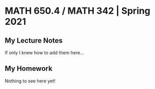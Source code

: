 # MATH 650.4 / MATH 342 | Spring 2021 

## My Lecture Notes
If only I knew how to add them here...

## My Homework
Nothing to see here yet!
